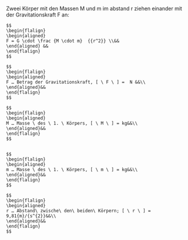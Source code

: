 
Zweei Körper mit den Massen M und m im abstand r ziehen einander mit der Gravitationskraft F an:

```ad-formel
$$
\begin{flalign}
\begin{aligned}
F = G \cdot \frac {M \cdot m}  {{r^2}} \\&& 
\end{aligned} &&
\end{flalign}
$$

$$
\begin{flalign}
\begin{aligned}
F … Betrag der Gravitationskraft, [ \ F \ ] =  N &&\\
\end{aligned}&&
\end{flalign}
$$

$$
\begin{flalign}
\begin{aligned}
M … Masse \ des \ 1. \ Körpers, [ \ M \ ] = kg&&\\
\end{aligned}&&
\end{flalign}
$$


$$
\begin{flalign}
\begin{aligned}
m … Masse \ des \ 1. \ Körpers, [ \ m \ ] = kg&&\\
\end{aligned}&&
\end{flalign}
$$

$$
\begin{flalign}
\begin{aligned}
r … Abstand\ zwische\ den\ beiden\ Körpern; [ \ r \ ] = 9,81{m}/{s^{2}}&&\\
\end{aligned}&&
\end{flalign}
$$
```
